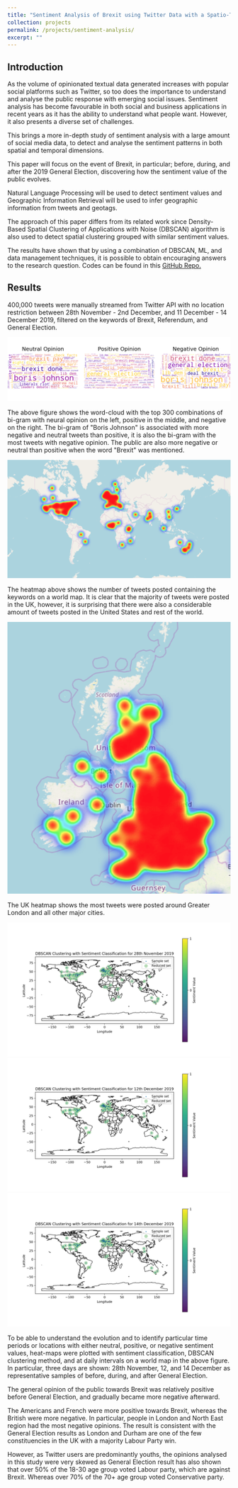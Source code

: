```yaml
---
title: "Sentiment Analysis of Brexit using Twitter Data with a Spatio-Temporal Approach"
collection: projects
permalink: /projects/sentiment-analysis/
excerpt: ""
---
```


## Introduction

As the volume of opinionated textual data generated increases with popular social platforms such as Twitter, so too does
the importance to understand and analyse the public response with emerging social issues. Sentiment analysis has become
favourable in both social and business applications in recent years as it has the ability to understand what people want.
However, it also presents a diverse set of challenges. 

This brings a more in-depth study of sentiment analysis with a large amount of social media data, to detect and analyse
the sentiment patterns in both spatial and temporal dimensions. 

This paper will focus on the event of Brexit, in particular; before, during, and after the 2019 General Election, 
discovering how the sentiment value of the public evolves. 

Natural Language Processing will be used to detect sentiment values and Geographic Information Retrieval will be used
to infer geographic information from tweets and geotags.

The approach of this paper differs from its related work since Density-Based Spatial Clustering of Applications with
Noise (DBSCAN) algorithm is also used to detect spatial clustering grouped with similar sentiment values. 

The results have shown that by using a combination of DBSCAN, ML, and data management techniques, it is possible to
obtain encouraging answers to the research question. Codes can be found in this [GitHub Repo.](https://github.com/qisu-qi/sentiment-analysis-of-brexit-using-twitter-data-with-a-spatio-temporal-approahc)

## Results

400,000 tweets were manually streamed from Twitter API with no location restriction between 28th November - 2nd December,
and 11 December - 14 December 2019, filtered on the keywords of Brexit, Referendum, and General Election.

<img src='/images/+and-wordcloud.png'>

The above figure shows the word-cloud with the top 300 combinations of bi-gram with neural opinion on the left, positive
in the middle, and negative on the right. The bi-gram of "Boris Johnson" is associated with more negative and neutral
tweets than positive, it is also the bi-gram with the most tweets with negative opinion. The public are also more negative
or neutral than positive when the word "Brexit" was mentioned. 

<img src='/images/world_heatmap.png'>

The heatmap above shows the number of tweets posted containing the keywords on a world map. It is clear that the majority
of tweets were posted in the UK, however, it is surprising that there were also a considerable amount of tweets posted 
in the United States and rest of the world. 

<img src='/images/uk_heatmap.png'>

The UK heatmap shows the most tweets were posted around Greater London and all other major cities. 

<img src='/images/dbscan_28nov.png'>
<img src='/images/dbscan_12dec.png'>
<img src='/images/dbscan_14dec.png'>

To be able to understand the evolution and to identify particular time periods or locations with either neutral, positive,
or negative sentiment values, heat-maps were plotted with sentiment classification, DBSCAN clustering method, and at 
daily intervals on a world map in the above figure. In particular, three days are shown: 28th November, 12, and 14 
December as representative samples of before, during, and after General Election. 

The general opinion of the public towards Brexit was relatively positive before General Election, and gradually became
more negative afterward.

The Americans and French were more positive towards Brexit, whereas the British were more negative. In particular, people
in London and North East region had the most negative opinions. The result is consistent with the General Election results
as London and Durham are one of the few constituencies in the UK with a majority Labour Party win. 

However, as Twitter users are predominantly youths, the opinions analysed in this study were very skewed as General 
Election result has also shown that over 50% of the 18-30 age group voted Labour party, which are against Brexit. 
Whereas over 70% of the 70+ age group voted Conservative party. 
